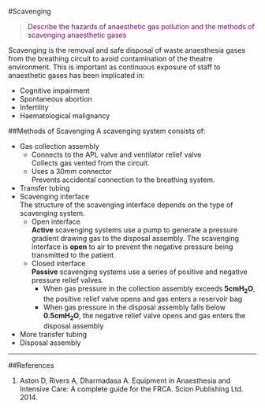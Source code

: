 #Scavenging
> <p style="color:purple";>Describe the hazards of anaesthetic gas pollution and the methods of scavenging anaesthetic gases </p>

Scavenging is the removal and safe disposal of waste anaesthesia gases from the breathing circuit to avoid contamination of the theatre environment. This is important as continuous exposure of staff to anaesthetic gases has been implicated in:
* Cognitive impairment
* Spontaneous abortion
* Infertility
* Haematological malignancy

##Methods of Scavenging
A scavenging system consists of:
* Gas collection assembly  
    * Connects to the APL valve and ventilator relief valve  
    Collects gas vented from the circuit.
    * Uses a 30mm connector  
    Prevents accidental connection to the breathing system.
* Transfer tubing
* Scavenging interface  
The structure of the scavenging interface depends on the type of scavenging system.
    * Open interface  
    **Active** scavenging systems use a pump to generate a pressure gradient drawing gas to the disposal assembly. The scavenging interface is **open** to air to prevent the negative pressure being transmitted to the patient.
    * Closed interface  
    **Passive** scavenging systems use a series of positive and negative pressure relief valves.
        * When gas pressure in the collection assembly exceeds **5cmH<sub>2</sub>O**, the positive relief valve opens and gas enters a reservoir bag
        * When gas pressure in the disposal assembly falls below **0.5cmH<sub>2</sub>O**, the negative relief valve opens and gas enters the disposal assembly
* More transfer tubing
* Disposal assembly
        
---

##References
1. Aston D, Rivers A, Dharmadasa A. Equipment in Anaesthesia and Intensive Care: A complete guide for the FRCA. Scion Publishing Ltd. 2014.
